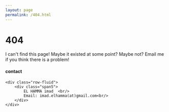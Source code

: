 ```yaml
---
layout: page
permalink: /404.html
---
```


# 404

I can't find this page! Maybe it existed at some point? Maybe not? Email me if you think there is a problem!

<div class="container">
<h4><a name="Contact"></a>contact</h4>

    <div class="row-fluid">
        <div class="span5">
            EL HAMMA imad  <br/>
            Email: imad.elhamma(at)gmail.com<br/>
        </div>
    </div>
</div>
